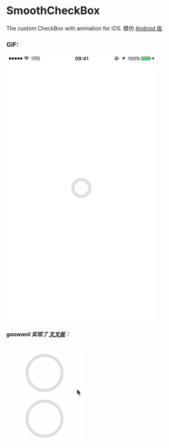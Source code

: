 # SmoothCheckBox
The custom CheckBox with animation for iOS. 模仿 [Android 版](https://github.com/andyxialm/SmoothCheckBox)

### GIF:
![](https://raw.githubusercontent.com/broccolii/SmoothCheckBox/master/GIF/Gif.mov.gif)

##### gaowanli 实现了 [叉叉版](https://github.com/gaowanli/SmoothCheckBox)：
![](https://raw.githubusercontent.com/gaowanli/SmoothCheckBox/master/GIF/Gif.mov.gif)
